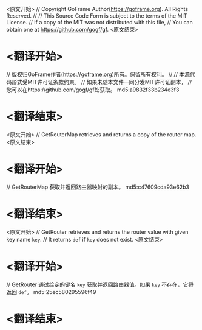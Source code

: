 
<原文开始>
// Copyright GoFrame Author(https://goframe.org). All Rights Reserved.
//
// This Source Code Form is subject to the terms of the MIT License.
// If a copy of the MIT was not distributed with this file,
// You can obtain one at https://github.com/gogf/gf.
<原文结束>

# <翻译开始>
// 版权归GoFrame作者(https://goframe.org)所有。保留所有权利。
//
// 本源代码形式受MIT许可证条款约束。
// 如果未随本文件一同分发MIT许可证副本，
// 您可以在https://github.com/gogf/gf处获取。 md5:a9832f33b234e3f3
# <翻译结束>


<原文开始>
// GetRouterMap retrieves and returns a copy of the router map.
<原文结束>

# <翻译开始>
// GetRouterMap 获取并返回路由器映射的副本。 md5:c47609cda93e62b3
# <翻译结束>


<原文开始>
// GetRouter retrieves and returns the router value with given key name `key`.
// It returns `def` if `key` does not exist.
<原文结束>

# <翻译开始>
// GetRouter 通过给定的键名 `key` 获取并返回路由器值。如果 `key` 不存在，它将返回 `def`。 md5:25ec580295596f49
# <翻译结束>

